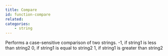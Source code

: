 ```yaml
---
title: Compare
id: function-compare
related:
categories:
    - string
---
```


Performs a case-sensitive comparison of two strings.
            -1, if string1 is less than string2
            0, if string1 is equal to string2
            1, if string1 is greater than string2